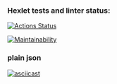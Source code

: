 ### Hexlet tests and linter status:
[![Actions Status](https://github.com/gabady13/python-project-lvl2/workflows/hexlet-check/badge.svg)](https://github.com/gabady13/python-project-lvl2/actions)

[![Maintainability](https://api.codeclimate.com/v1/badges/e73048297c641deb3e5c/maintainability)](https://codeclimate.com/github/gabady13/python-project-lvl2/maintainability)

### plain json
[![asciicast](https://asciinema.org/a/3bX0cMTdWjLcncXAHVS2SVgEA.svg)](https://asciinema.org/a/3bX0cMTdWjLcncXAHVS2SVgEA)
